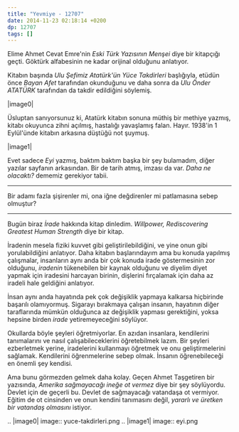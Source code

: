```yaml
---
title: "Yevmiye - 12707"
date: 2014-11-23 02:18:14 +0200
dp: 12707
tags: []
---
```


Elime Ahmet Cevat Emre'nin *Eski Türk Yazısının Menşei* diye bir
kitapçığı geçti. Göktürk alfabesinin ne kadar orijinal olduğunu
anlatıyor.

Kitabın başında *Ulu Şefimiz Atatürk'ün Yüce Takdirleri* başlığıyla,
etüdün önce *Bayan Afet* tarafından okunduğunu ve daha sonra da *Ulu
Önder ATATÜRK* tarafından da takdir edildiğini söylemiş.

|image0|

Üsluptan sanıyorsunuz ki, Atatürk kitabın sonuna müthiş bir methiye
yazmış, kitabı okuyunca zihni açılmış, hastalığı yavaşlamış falan.
Hayır. 1938'in 1 Eylül'ünde kitabın arkasına düştüğü not şuymuş.

|image1|

Evet sadece *Eyi* yazmış, baktım baktım başka bir şey bulamadım, diğer
yazılar sayfanın arkasından. Bir de tarih atmış, imzası da var. *Daha ne
olacaktı?* dememiz gerekiyor tabii.

--------------

Bir adamı fazla şişirenler mi, ona iğne değdirenler mi patlamasına sebep
olmuştur?

--------------

Bugün biraz *İrade* hakkında kitap dinledim. *Willpower, Rediscovering
Greatest Human Strength* diye bir kitap.

İradenin mesela fiziki kuvvet gibi geliştirilebildiğini, ve yine onun
gibi yorulabildiğini anlatıyor. Daha kitabın başlarındayım ama bu konuda
yapılmış çalışmalar, insanların aynı anda bir çok konuda irade
göstermesinin zor olduğunu, *iradenin* tükenebilen bir kaynak olduğunu
ve diyelim diyet yapmak için iradesini harcayan birinin, dişlerini
fırçalamak için daha az iradeli hale geldiğini anlatıyor.

İnsan aynı anda hayatında pek çok değişiklik yapmaya kalkarsa hiçbirinde
başarılı olamıyormuş. Sigarayı bırakmaya çalışan insanın, hayatının
diğer taraflarında mümkün olduğunca az değişiklik yapması gerektiğini,
yoksa hepsine birden *irade* yetiremeyeceğini söylüyor.

Okullarda böyle şeyleri öğretmiyorlar. En azıdan insanlara, kendilerini
tanımalarını ve nasıl çalışabileceklerini öğretebilmek lazım. Bir
şeyleri ezberletmek yerine, iradelerini kullanmayı öğretmek ve onu
geliştirmelerini sağlamak. Kendilerini öğrenmelerine sebep olmak.
İnsanın öğrenebileceği en önemli şey kendisi.

Ama bunu görmezden gelmek daha kolay. Geçen Ahmet Taşgetiren bir
yazısında, *Amerika sağmayacağı ineğe ot vermez* diye bir şey
söylüyordu. Devlet için de geçerli bu. Devlet de sağmayacağı vatandaşa
ot vermiyor. Eğitim de ot cinsinden ve onun kendini tanımasını değil,
*yararlı ve üretken bir vatandaş olmasını* istiyor.

.. |image0| image:: yuce-takdirleri.png
.. |image1| image:: eyi.png

